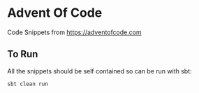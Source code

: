 # Advent Of Code
Code Snippets from https://adventofcode.com

## To Run
All the snippets should be self contained so can be run with sbt:
```bash
sbt clean run 
```
